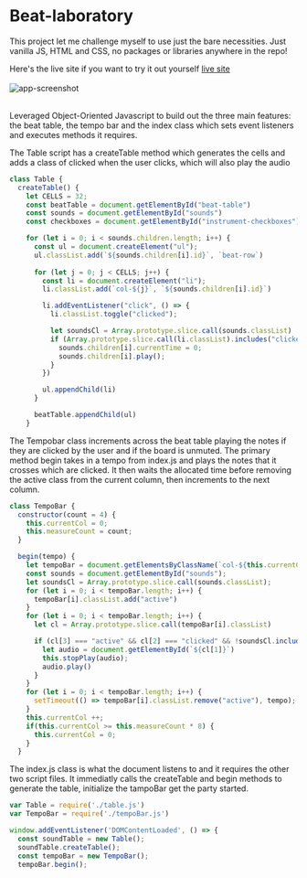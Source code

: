 # Beat-laboratory

This project let me challenge myself to use just the bare necessities. Just vanilla JS, HTML and CSS, no packages or libraries anywhere in the repo! 

Here's the live site if you want to try it out yourself [live site](https://romance939913.github.io/Beat-laboratory/)
<br/>
<br/>
![app-screenshot](assets/beatlab.gif)
<br/>
<br/>

Leveraged Object-Oriented Javascript to build out the three main features: the beat table, the tempo bar and the index class which sets event listeners and executes methods it requires. 

The Table script has a createTable method which generates the cells and adds a class of clicked when the user clicks, which will also play the audio 

```js
class Table {
  createTable() {
    let CELLS = 32;
    const beatTable = document.getElementById("beat-table")
    const sounds = document.getElementById("sounds")
    const checkboxes = document.getElementById("instrument-checkboxes")

    for (let i = 0; i < sounds.children.length; i++) {
      const ul = document.createElement("ul");
      ul.classList.add(`${sounds.children[i].id}`, `beat-row`)
      
      for (let j = 0; j < CELLS; j++) {
        const li = document.createElement("li");
        li.classList.add(`col-${j}`, `${sounds.children[i].id}`)

        li.addEventListener("click", () => {
          li.classList.toggle("clicked");

          let soundsCl = Array.prototype.slice.call(sounds.classList)
          if (Array.prototype.slice.call(li.classList).includes("clicked") && !soundsCl.includes("muted")) {
            sounds.children[i].currentTime = 0;
            sounds.children[i].play();
          }
        })

        ul.appendChild(li)
      } 

      beatTable.appendChild(ul)
    }
```

The Tempobar class increments across the beat table playing the notes if they are clicked by the user and if the board is unmuted. The primary method begin takes in a tempo from index.js and plays the notes that it crosses which are clicked. It then waits the allocated time before removing the active class from the current column, then increments to the next column.  

```js
class TempoBar {
  constructor(count = 4) {
    this.currentCol = 0;
    this.measureCount = count;
  }

  begin(tempo) {
    let tempoBar = document.getElementsByClassName(`col-${this.currentCol}`);
    const sounds = document.getElementById("sounds");
    let soundsCl = Array.prototype.slice.call(sounds.classList);
    for (let i = 0; i < tempoBar.length; i++) {
      tempoBar[i].classList.add("active")
    }
    for (let i = 0; i < tempoBar.length; i++) {
      let cl = Array.prototype.slice.call(tempoBar[i].classList)

      if (cl[3] === "active" && cl[2] === "clicked" && !soundsCl.includes("muted")) {
        let audio = document.getElementById(`${cl[1]}`)
        this.stopPlay(audio);
        audio.play()
      }
    }
    for (let i = 0; i < tempoBar.length; i++) {
      setTimeout(() => tempoBar[i].classList.remove("active"), tempo);
    }
    this.currentCol ++;
    if(this.currentCol >= this.measureCount * 8) {
      this.currentCol = 0;
    }
  }
```

The index.js class is what the document listens to and it requires the other two script files. It immediatly calls the createTable and begin methods to generate the table, initialize the tampoBar get the party started.

```js
var Table = require('./table.js')
var TempoBar = require('./tempoBar.js')

window.addEventListener('DOMContentLoaded', () => {
  const soundTable = new Table();
  soundTable.createTable();
  const tempoBar = new TempoBar();
  tempoBar.begin();
```
